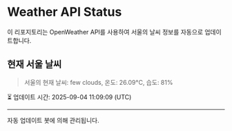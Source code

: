 
# Weather API Status

이 리포지토리는 OpenWeather API를 사용하여 서울의 날씨 정보를 자동으로 업데이트합니다.

## 현재 서울 날씨
> 서울의 현재 날씨: few clouds, 온도: 26.09°C, 습도: 81%

⏳ 업데이트 시간: 2025-09-04 11:09:09 (UTC)

---
자동 업데이트 봇에 의해 관리됩니다.
